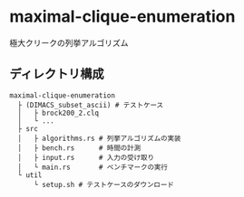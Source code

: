 # maximal-clique-enumeration

極大クリークの列挙アルゴリズム

## ディレクトリ構成

```
maximal-clique-enumeration
  ├ (DIMACS_subset_ascii) # テストケース
  │   ├ brock200_2.clq
  │   └ ...
  ├ src
  │   ├ algorithms.rs # 列挙アルゴリズムの実装
  │   ├ bench.rs      # 時間の計測
  │   ├ input.rs      # 入力の受け取り
  │   └ main.rs       # ベンチマークの実行
  └ util
      └ setup.sh # テストケースのダウンロード
```

